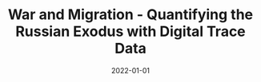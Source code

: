 ---
title: "War and Migration - Quantifying the Russian Exodus with Digital Trace Data"
collection: talks
type: "Talk"
permalink: /talks/2022-russian-migration
venue: "Workshop New Data and Methods for Migration Studies at the Paris School of Economics"
date: 2022-01-01
location: "Paris, France"
---